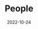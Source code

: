 ---
title: People
date: 2022-10-24

type: landing

sections:
  - block: people
    content:
      title: Meet the Team
      # Choose which groups/teams of users to display.
      #   Edit `user_groups` in each user's profile to add them to one or more of these groups.
      user_groups:
          - Director
          - Faculty
          - Researchers
      sort_by: Params.last_name
      sort_ascending: true
    design:
      show_interests: false
      show_role: true
      show_social: true
---